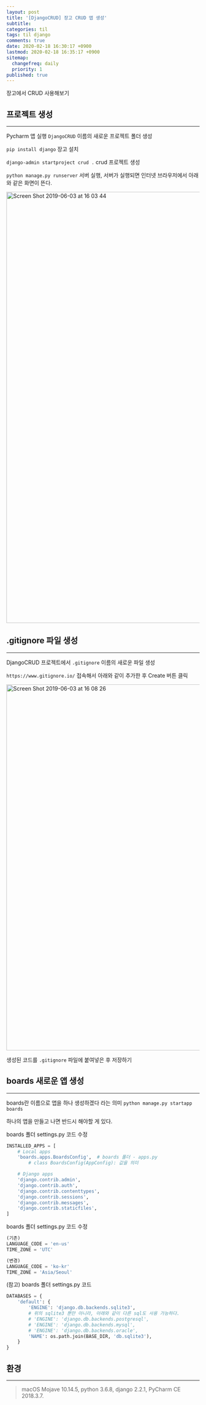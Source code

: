 ```yaml
---
layout: post
title: '[DjangoCRUD] 장고 CRUD 앱 생성'
subtitle: 
categories: til
tags: til django
comments: true
date: 2020-02-18 16:30:17 +0900
lastmod: 2020-02-18 16:35:17 +0900
sitemap:
  changefreq: daily
  priority: 1
published: true
---
```




장고에서 CRUD 사용해보기<br/>

## 프로젝트 생성
---
Pycharm 앱 실행 `DjangoCRUD` 이름의 새로운 프로젝트 폴더 생성<br/>

`pip install django` 장고 설치<br/>

`django-admin startproject crud .` crud 프로젝트 생성<br/>

`python manage.py runserver` 서버 실행, 서버가 실행되면 인터넷 브라우저에서 아래와 같은 화면이 뜬다.<br/>

<img width="1123" alt="Screen Shot 2019-06-03 at 16 03 44" src="https://user-images.githubusercontent.com/46523571/58782318-356ab200-8619-11e9-9110-9862f14ac2b3.png"><br/>

## .gitignore 파일 생성
---
DjangoCRUD 프로젝트에서 `.gitignore` 이름의 새로운 파일 생성<br/>

`https://www.gitignore.io/` 접속해서 아래와 같이 추가한 후 Create 버튼 클릭<br/>

<img width="953" alt="Screen Shot 2019-06-03 at 16 08 26" src="https://user-images.githubusercontent.com/46523571/58782680-2cc6ab80-861a-11e9-955d-6aa0275ff0f0.png"><br/>

생성된 코드를 `.gitignore` 파일에 붙여넣은 후 저장하기<br/>

## boards 새로운 앱 생성
---
boards란 이름으로 앱을 하나 생성하겠다 라는 의미 `python manage.py startapp boards`<br/>

하나의 앱을 만들고 나면 반드시 해야할 게 있다.<br/>

boards 폴더 settings.py 코드 수정<br/>
```python
INSTALLED_APPS = [
    # Local apps
    'boards.apps.BoardsConfig',  # boards 폴더 - apps.py 
        # class BoardsConfig(AppConfig): 값을 의미

    # Django apps
    'django.contrib.admin',
    'django.contrib.auth',
    'django.contrib.contenttypes',
    'django.contrib.sessions',
    'django.contrib.messages',
    'django.contrib.staticfiles',
]
```

boards 폴더 settings.py 코드 수정<br/>

```python
(기존)
LANGUAGE_CODE = 'en-us'
TIME_ZONE = 'UTC'

(변경)
LANGUAGE_CODE = 'ko-kr'
TIME_ZONE = 'Asia/Seoul'
```

(참고) boards 폴더 settings.py 코드<br/>

```python
DATABASES = {
    'default': {
        'ENGINE': 'django.db.backends.sqlite3',
        # 위의 sqlite3 뿐만 아니라, 아래와 같이 다른 sql도 사용 가능하다.
        # 'ENGINE': 'django.db.backends.postgresql',
        # 'ENGINE': 'django.db.backends.mysql',
        # 'ENGINE': 'django.db.backends.oracle',
        'NAME': os.path.join(BASE_DIR, 'db.sqlite3'),
    }
}
```



## 환경
---
> macOS Mojave 10.14.5, 
> python 3.6.8, 
> django 2.2.1, 
> PyCharm CE 2018.3.7.